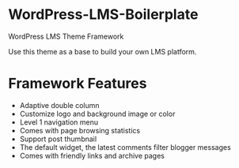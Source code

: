 # WordPress-LMS-Boilerplate 
WordPress LMS Theme Framework

Use this theme as a base to build your own LMS platform.

# Framework Features
- Adaptive double column
- Customize logo and background image or color
- Level 1 navigation menu
- Comes with page browsing statistics
- Support post thumbnail
- The default widget, the latest comments filter blogger messages
- Comes with friendly links and archive pages
